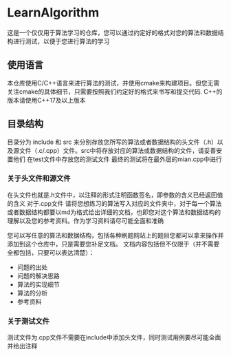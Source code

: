 # LearnAlgorithm
这是一个仅仅用于算法学习的仓库，您可以通过约定好的格式对您的算法和数据结构进行测试，以便于您进行算法的学习
## 使用语言
本仓库使用C/C++语言来进行算法的测试，并使用cmake来构建项目。但您无需关注cmake的具体细节，只需要按照我们约定好的格式来书写和提交代码. C++的版本请使用C++17及以上版本
## 目录结构
目录分为 include 和 src 来分别存放您所写的算法或者数据结构的头文件（.h）以及源文件（.c/.cpp）文件。src中将存放对应的算法或数据结构的文件，请妥善安置他们
在test文件中存放您的测试文件
最终的测试将在最外层的mian.cpp中进行
### 关于头文件和源文件
在头文件也就是.h文件中，以注释的形式注明函数签名，即参数的含义已经返回值的含义
对于.cpp文件 请将您想练习的算法写入对应的文件夹中，对于每一个算法或者数据结构都要以md为格式给出详细的文档，也即您对这个算法和数据结构的理解以及您的参考资料。作为学习资料请尽可能全面和准确

您可以写任意的算法和数据结构，包括各种刷题网站上的题目您都可以拿来操作并添加到这个仓库中，只是需要您补足文档。
文档内容包括但不仅限于（并不需要全都包括，只要可以表达清楚）：
* 问题的出处
* 问题的解决思路
* 算法的实现细节
* 算法的分析
* 参考资料

### 关于测试文件
测试文件为.cpp文件不需要在include中添加头文件，同时测试用例要尽可能全面并给出注释

